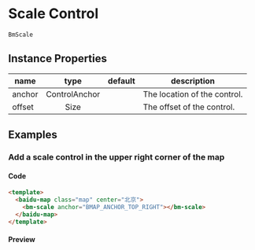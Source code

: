 # Scale Control

`BmScale`

## Instance Properties

|name|type|default|description|
|------|:---:|:---:|----|
|anchor|ControlAnchor||The location of the control.|
|offset|Size||The offset of the control.|

## Examples

### Add a scale control in the upper right corner of the map

#### Code

```html
<template>
  <baidu-map class="map" center="北京">
    <bm-scale anchor="BMAP_ANCHOR_TOP_RIGHT"></bm-scale>
  </baidu-map>
</template>
```

#### Preview

<doc-preview>
  <baidu-map class="map" center="北京">
    <bm-scale anchor="BMAP_ANCHOR_TOP_RIGHT"></bm-scale>
  </baidu-map>
</doc-preview>